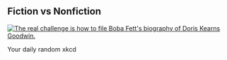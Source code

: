 ## Fiction vs Nonfiction
[![The real challenge is how to file Boba Fett's biography of Doris Kearns Goodwin.](https://imgs.xkcd.com/comics/fiction_vs_nonfiction.png)](https://xkcd.com/2546/ "The real challenge is how to file Boba Fett's biography of Doris Kearns Goodwin.")

Your daily random xkcd
